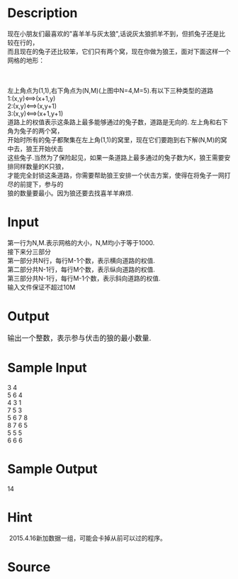 
# Description

<div class="content"><div>现在小朋友们最喜欢的&#34;喜羊羊与灰太狼&#34;,话说灰太狼抓羊不到，但抓兔子还是比较在行的，</div>
<div>而且现在的兔子还比较笨，它们只有两个窝，现在你做为狼王，面对下面这样一个网格的地形：</div>
<p><span style="font-size: medium"> <img border="0" alt="" src="source/bzoj/1001/img/aHR0cHM6Ly9seWRzeS5jb20vSnVkZ2VPbmxpbmUvaW1hZ2VzLzEwMDEuanBn.jpg"/> </span></p>
<div>左上角点为(1,1),右下角点为(N,M)(上图中N=4,M=5).有以下三种类型的道路 </div>
<div>1:(x,y)&lt;==&gt;(x+1,y) </div>
<div>2:(x,y)&lt;==&gt;(x,y+1) </div>
<div>3:(x,y)&lt;==&gt;(x+1,y+1) </div>
<div>道路上的权值表示这条路上最多能够通过的兔子数，道路是无向的. 左上角和右下角为兔子的两个窝，</div>
<div>开始时所有的兔子都聚集在左上角(1,1)的窝里，现在它们要跑到右下解(N,M)的窝中去，狼王开始伏击</div>
<div>这些兔子.当然为了保险起见，如果一条道路上最多通过的兔子数为K，狼王需要安排同样数量的K只狼，</div>
<div>才能完全封锁这条道路，你需要帮助狼王安排一个伏击方案，使得在将兔子一网打尽的前提下，参与的</div>
<div>狼的数量要最小。因为狼还要去找喜羊羊麻烦.</div></div>

# Input

<div class="content"><div>第一行为N,M.表示网格的大小，N,M均小于等于1000.</div>
<div>接下来分三部分</div>
<div>第一部分共N行，每行M-1个数，表示横向道路的权值. </div>
<div>第二部分共N-1行，每行M个数，表示纵向道路的权值. </div>
<div>第三部分共N-1行，每行M-1个数，表示斜向道路的权值. </div>
<div>输入文件保证不超过10M</div></div>

# Output

<div class="content"><p><span style="font-size: medium">输出一个整数，表示参与伏击的狼的最小数量. </span></p></div>

# Sample Input

<div class="content"><span class="sampledata">3 4<br/>
5 6 4<br/>
4 3 1<br/>
7 5 3<br/>
5 6 7 8<br/>
8 7 6 5<br/>
5 5 5<br/>
6 6 6</span></div>

# Sample Output

<div class="content"><span class="sampledata">14</span></div>

# Hint

<div class="content"><p></p><p> 2015.4.16新加数据一组，可能会卡掉从前可以过的程序。</p><p></p></div>

# Source

<div class="content"><p><a href="problemset.php?search="></a></p></div>

